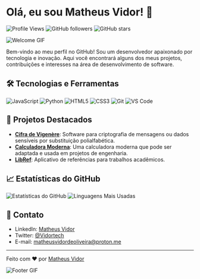 # Olá, eu sou Matheus Vidor! 👋

![Profile Views](https://komarev.com/ghpvc/?username=Vidortech&color=blueviolet)
![GitHub followers](https://img.shields.io/github/followers/Vidortech?style=social)
![GitHub stars](https://img.shields.io/github/stars/Vidortech?style=social)

![Welcome GIF](https://media.giphy.com/media/xT9IgzoKnwFNmISR8I/giphy.gif)

Bem-vindo ao meu perfil no GitHub! Sou um desenvolvedor apaixonado por tecnologia e inovação. Aqui você encontrará alguns dos meus projetos, contribuições e interesses na área de desenvolvimento de software.

## 🛠️ Tecnologias e Ferramentas

![JavaScript](https://img.shields.io/badge/-JavaScript-F7DF1E?style=flat&logo=JavaScript&logoColor=black)
![Python](https://img.shields.io/badge/-Python-3776AB?style=flat&logo=Python&logoColor=white)
![HTML5](https://img.shields.io/badge/-HTML5-E34F26?style=flat&logo=HTML5&logoColor=white)
![CSS3](https://img.shields.io/badge/-CSS3-1572B6?style=flat&logo=CSS3&logoColor=white)
![Git](https://img.shields.io/badge/-Git-F05032?style=flat&logo=Git&logoColor=white)
![VS Code](https://img.shields.io/badge/-VS%20Code-007ACC?style=flat&logo=Visual%20Studio%20Code&logoColor=white)

## 🚀 Projetos Destacados

- [**Cifra de Vigenère**](https://github.com/Vidortech/Cifra-de-vigenere): Software para criptografia de mensagens ou dados sensíveis por substituição polialfabética.
- [**Calculadora Moderna**](https://github.com/Vidortech/deskCode): Uma calculadora moderna que pode ser adaptada e usada em projetos de engenharia.
- [**LibRef**](https://github.com/Vidortech/LibRef): Aplicativo de referências para trabalhos acadêmicos.

## 📈 Estatísticas do GitHub

![Estatísticas do GitHub](https://github-readme-stats.vercel.app/api?username=Vidortech&show_icons=true&theme=radical)
![Linguagens Mais Usadas](https://github-readme-stats.vercel.app/api/top-langs/?username=Vidortech&layout=compact&theme=radical)

## 💬 Contato

- LinkedIn: [Matheus Vidor](https://www.linkedin.com/in/vidortech/)
- Twitter: [@Vidortech](https://twitter.com/vidortech)
- E-mail: [matheusvidordeoliveira@proton.me](mailto:matheusvidordeoliveira@proton.me)

---

Feito com ❤️ por [Matheus Vidor](https://github.com/Vidortech)

![Footer GIF](https://media.giphy.com/media/3oEduSbSGpGaRX2Vri/giphy.gif)
